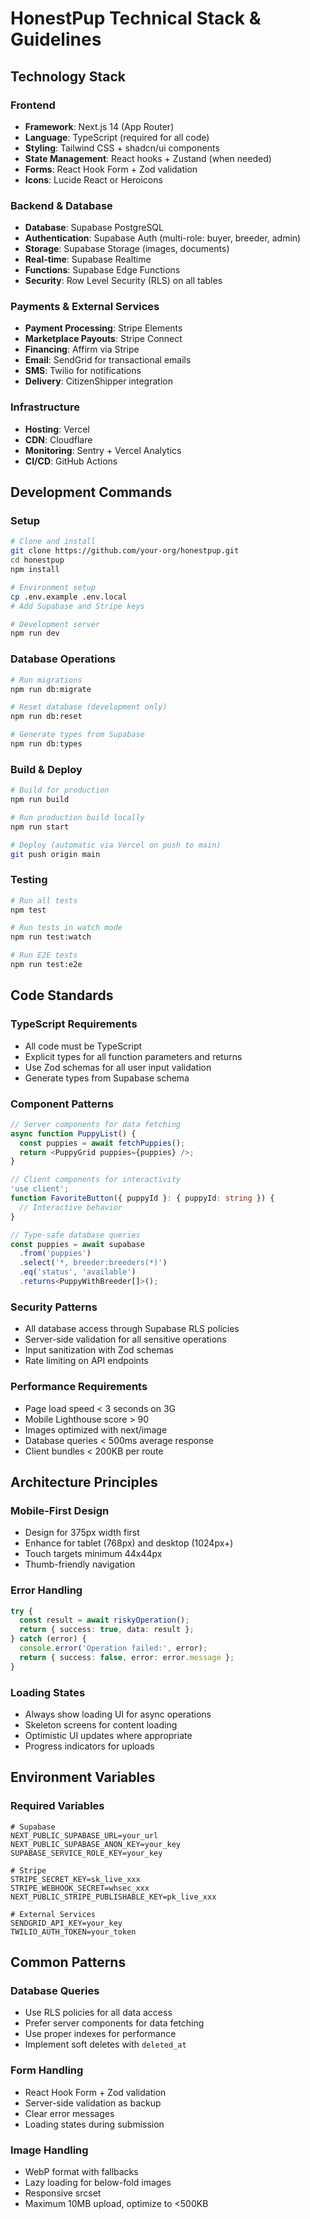 # HonestPup Technical Stack & Guidelines

## Technology Stack

### Frontend
- **Framework**: Next.js 14 (App Router)
- **Language**: TypeScript (required for all code)
- **Styling**: Tailwind CSS + shadcn/ui components
- **State Management**: React hooks + Zustand (when needed)
- **Forms**: React Hook Form + Zod validation
- **Icons**: Lucide React or Heroicons

### Backend & Database
- **Database**: Supabase PostgreSQL
- **Authentication**: Supabase Auth (multi-role: buyer, breeder, admin)
- **Storage**: Supabase Storage (images, documents)
- **Real-time**: Supabase Realtime
- **Functions**: Supabase Edge Functions
- **Security**: Row Level Security (RLS) on all tables

### Payments & External Services
- **Payment Processing**: Stripe Elements
- **Marketplace Payouts**: Stripe Connect
- **Financing**: Affirm via Stripe
- **Email**: SendGrid for transactional emails
- **SMS**: Twilio for notifications
- **Delivery**: CitizenShipper integration

### Infrastructure
- **Hosting**: Vercel
- **CDN**: Cloudflare
- **Monitoring**: Sentry + Vercel Analytics
- **CI/CD**: GitHub Actions

## Development Commands

### Setup
```bash
# Clone and install
git clone https://github.com/your-org/honestpup.git
cd honestpup
npm install

# Environment setup
cp .env.example .env.local
# Add Supabase and Stripe keys

# Development server
npm run dev
```

### Database Operations
```bash
# Run migrations
npm run db:migrate

# Reset database (development only)
npm run db:reset

# Generate types from Supabase
npm run db:types
```

### Build & Deploy
```bash
# Build for production
npm run build

# Run production build locally
npm run start

# Deploy (automatic via Vercel on push to main)
git push origin main
```

### Testing
```bash
# Run all tests
npm test

# Run tests in watch mode
npm run test:watch

# Run E2E tests
npm run test:e2e
```

## Code Standards

### TypeScript Requirements
- All code must be TypeScript
- Explicit types for all function parameters and returns
- Use Zod schemas for all user input validation
- Generate types from Supabase schema

### Component Patterns
```typescript
// Server components for data fetching
async function PuppyList() {
  const puppies = await fetchPuppies();
  return <PuppyGrid puppies={puppies} />;
}

// Client components for interactivity
'use client';
function FavoriteButton({ puppyId }: { puppyId: string }) {
  // Interactive behavior
}

// Type-safe database queries
const puppies = await supabase
  .from('puppies')
  .select('*, breeder:breeders(*)')
  .eq('status', 'available')
  .returns<PuppyWithBreeder[]>();
```

### Security Patterns
- All database access through Supabase RLS policies
- Server-side validation for all sensitive operations
- Input sanitization with Zod schemas
- Rate limiting on API endpoints

### Performance Requirements
- Page load speed < 3 seconds on 3G
- Mobile Lighthouse score > 90
- Images optimized with next/image
- Database queries < 500ms average response
- Client bundles < 200KB per route

## Architecture Principles

### Mobile-First Design
- Design for 375px width first
- Enhance for tablet (768px) and desktop (1024px+)
- Touch targets minimum 44x44px
- Thumb-friendly navigation

### Error Handling
```typescript
try {
  const result = await riskyOperation();
  return { success: true, data: result };
} catch (error) {
  console.error('Operation failed:', error);
  return { success: false, error: error.message };
}
```

### Loading States
- Always show loading UI for async operations
- Skeleton screens for content loading
- Optimistic UI updates where appropriate
- Progress indicators for uploads

## Environment Variables

### Required Variables
```env
# Supabase
NEXT_PUBLIC_SUPABASE_URL=your_url
NEXT_PUBLIC_SUPABASE_ANON_KEY=your_key
SUPABASE_SERVICE_ROLE_KEY=your_key

# Stripe
STRIPE_SECRET_KEY=sk_live_xxx
STRIPE_WEBHOOK_SECRET=whsec_xxx
NEXT_PUBLIC_STRIPE_PUBLISHABLE_KEY=pk_live_xxx

# External Services
SENDGRID_API_KEY=your_key
TWILIO_AUTH_TOKEN=your_token
```

## Common Patterns

### Database Queries
- Use RLS policies for all data access
- Prefer server components for data fetching
- Use proper indexes for performance
- Implement soft deletes with `deleted_at`

### Form Handling
- React Hook Form + Zod validation
- Server-side validation as backup
- Clear error messages
- Loading states during submission

### Image Handling
- WebP format with fallbacks
- Lazy loading for below-fold images
- Responsive srcset
- Maximum 10MB upload, optimize to <500KB